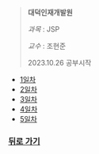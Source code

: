 > **대덕인재개발원** 
> 
> *과목* : JSP
>
> *교수* : 조현준
> 
> 2023.10.26 공부시작

* [1일차](day01.md)
* [2일차](day02.md)
* [3일차](day03.md)
* [4일차](day04.md)
* [5일차](day05.md)


### [뒤로 가기](./../../../..)
